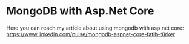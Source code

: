 # MongoDB with Asp.Net Core
Here you can reach my article about using mongodb with asp.net core: https://www.linkedin.com/pulse/mongodb-aspnet-core-fatih-türker
